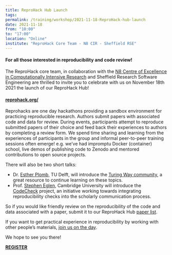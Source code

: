 ```yaml
---
title: ReproHack Hub Launch
tags:
permalink: /training/workshop/2021-11-18-ReproHack-hub-launch
date: 2021-11-18
from: "10:00"
to: "17:00"
location: "Online"
institute: "ReproHack Core Team - N8 CIR - Sheffield RSE"
---
```


#### **For all those interested in reproducibility and code review!**

The ReproHack core team, in collaboration with the [N8 Centre of Excellence in Computationally Intensive Research](https://n8cir.org.uk/) and Sheffield Research Software Engineering are thrilled to invite you to celebrate with us on November 18th 2021 the launch of our ReproHack Hub! 

#### [reprohack.org/](https://reprohack.org/)

Reprohacks are one day hackathons providing a sandbox environment for practicing reproducible research.  Authors submit papers with associated code and data for review. During events, participants attempt to reproduce submitted papers of their choice and feed back their experiences to authors by completing a review form. We spend time sharing and learning from the experiences of participants in the group and informal peer-to-peer training sessions often emerge! e.g. we’ve had impromptu Docker (container) school, live demos of publishing code to Zenodo and mentored contributions to open source projects. 

There will also be two short talks:
- Dr. [Esther Plomb](https://www.tudelft.nl/en/library/research-data-management/r/support/data-stewardship/contact/esther-plomp), TU Delft, will introduce the [Turing Way community](https://the-turing-way.netlify.app/welcome), a great resource to continue learning on these topics.
- Prof. [Stephen Eglen](https://sje30.github.io/), Cambridge University will introduce the [CodeCheck](https://codecheck.org.uk/) project, an initiative working towards integrating reproducibility checks into the scholarly communication process.

So if you would like friendly review on the reproducibility of the code and data associated with a paper, submit it to our ReproHack Hub [paper list](https://reprohack.org/paper/). 

If you want to get practical experience in reproducibility by working with other people’s materials, [join us on the day](https://www.reprohack.org/event/11/).

We hope to see you there!


<div class="social-media-inner container text-center">
            <a href="https://www.eventbrite.co.uk/e/reprohack-hub-launch-tickets-192203765637" class="btn btn-success font-weight-normal btn-wrap">
                <strong>REGISTER</strong>
            </a>
        </div>